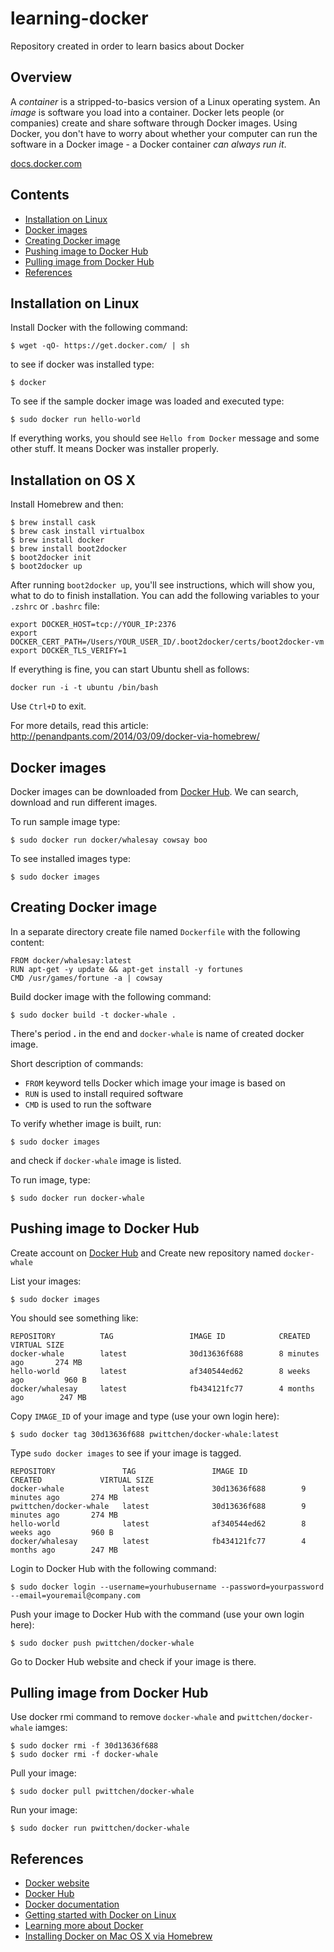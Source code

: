 learning-docker
===============
Repository created in order to learn basics about Docker

Overview
--------

A *container* is a stripped-to-basics version of a Linux operating system. An *image* is software you load into a container. Docker lets people (or companies) create and share software through Docker images. Using Docker, you don't have to worry about whether your computer can run the software in a Docker image - a Docker container *can always run it*.

[docs.docker.com](http://docs.docker.com)

Contents
--------
- [Installation on Linux](#installation-on-linux)
- [Docker images](#docker-images)
- [Creating Docker image](#creating-docker-image)
- [Pushing image to Docker Hub](#pushing-image-to-docker-hub)
- [Pulling image from Docker Hub](#pulling-image-from-docker-hub)
- [References](#references)

Installation on Linux
---------------------

Install Docker with the following command:

```
$ wget -qO- https://get.docker.com/ | sh
```

to see if docker was installed type: 

```
$ docker
```

To see if the sample docker image was loaded and executed type:

```
$ sudo docker run hello-world
```

If everything works, you should see `Hello from Docker` message and some other stuff. It means Docker was installer properly.

Installation on OS X
--------------------

Install Homebrew and then:

```
$ brew install cask
$ brew cask install virtualbox
$ brew install docker
$ brew install boot2docker
$ boot2docker init
$ boot2docker up
```

After running `boot2docker up`, you'll see instructions, which will show you, what to do to finish installation.
You can add the following variables to your `.zshrc` or `.bashrc` file:

```
export DOCKER_HOST=tcp://YOUR_IP:2376
export DOCKER_CERT_PATH=/Users/YOUR_USER_ID/.boot2docker/certs/boot2docker-vm
export DOCKER_TLS_VERIFY=1
```

If everything is fine, you can start Ubuntu shell as follows:

```
docker run -i -t ubuntu /bin/bash
```

Use `Ctrl+D` to exit.

For more details, read this article: http://penandpants.com/2014/03/09/docker-via-homebrew/

Docker images
-------------

Docker images can be downloaded from [Docker Hub](https://hub.docker.com). We can search, download and run different images.

To run sample image type:

```
$ sudo docker run docker/whalesay cowsay boo
```

To see installed images type:

```
$ sudo docker images
```

Creating Docker image
---------------------

In a separate directory create file named `Dockerfile` with the following content:

```
FROM docker/whalesay:latest
RUN apt-get -y update && apt-get install -y fortunes
CMD /usr/games/fortune -a | cowsay
```

Build docker image with the following command:

```
$ sudo docker build -t docker-whale .
```

There's period **.** in the end and `docker-whale` is name of created docker image.

Short description of commands:
- `FROM` keyword tells Docker which image your image is based on
- `RUN` is used to install required software
- `CMD` is used to run the software

To verify whether image is built, run:

```
$ sudo docker images
```

and check if `docker-whale` image is listed.

To run image, type:

```
$ sudo docker run docker-whale
```

Pushing image to Docker Hub
----------------------------

Create account on [Docker Hub](https://hub.docker.com) and Create new repository named `docker-whale`

List your images:

```
$ sudo docker images
```

You should see something like:

```
REPOSITORY          TAG                 IMAGE ID            CREATED             VIRTUAL SIZE
docker-whale        latest              30d13636f688        8 minutes ago       274 MB
hello-world         latest              af340544ed62        8 weeks ago         960 B
docker/whalesay     latest              fb434121fc77        4 months ago        247 MB
```

Copy `IMAGE_ID` of your image and type (use your own login here):

```
$ sudo docker tag 30d13636f688 pwittchen/docker-whale:latest
```

Type `sudo docker images` to see if your image is tagged.

```
REPOSITORY               TAG                 IMAGE ID            CREATED             VIRTUAL SIZE
docker-whale             latest              30d13636f688        9 minutes ago       274 MB
pwittchen/docker-whale   latest              30d13636f688        9 minutes ago       274 MB
hello-world              latest              af340544ed62        8 weeks ago         960 B
docker/whalesay          latest              fb434121fc77        4 months ago        247 MB
```

Login to Docker Hub with the following command:

```
$ sudo docker login --username=yourhubusername --password=yourpassword --email=youremail@company.com
```

Push your image to Docker Hub with the command (use your own login here):

```
$ sudo docker push pwittchen/docker-whale
```

Go to Docker Hub website and check if your image is there.

Pulling image from Docker Hub
------------------------------

Use docker rmi command to remove `docker-whale` and `pwittchen/docker-whale` iamges:

```
$ sudo docker rmi -f 30d13636f688
$ sudo docker rmi -f docker-whale
```

Pull your image:

```
$ sudo docker pull pwittchen/docker-whale
```

Run your image:

```
$ sudo docker run pwittchen/docker-whale
```

References
----------
- [Docker website](https://www.docker.com/)
- [Docker Hub](https://hub.docker.com/)
- [Docker documentation](https://docs.docker.com/)
- [Getting started with Docker on Linux](http://docs.docker.com/linux/started/)
- [Learning more about Docker](http://docs.docker.com/linux/last_page/)
- [Installing Docker on Mac OS X via Homebrew](http://penandpants.com/2014/03/09/docker-via-homebrew/)
